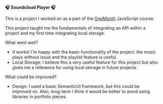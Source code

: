 <p><strong>🎧 Soundcloud Player&nbsp;🎧</strong></p>
<p>This is a project I worked on as a part of the <a href="https://onemonth.com" target="_blank" rel="noopener">OneMonth</a> JavaScript course. </p>
<p>This project taught me the fundamentals of integrating an API within a project and my first time integrating local storage.</p>
<p>What went well?</p>
<ul>
<li>It works! I'm happy with the basic functionality of the project: the music plays without issue and the playlist feature is useful.</li>
<li>Local Storage: I believe this a very useful feature for this project but also gives me a reference for using local storage in future projects.</li>
</ul>
<p>What could be improved?</p>
<ul>
<li>Design: I used a basic SemanticUI framework, but this could be improved on. Also, long-term I think it would be better to avoid using libraries in portfolio pieces.&nbsp;</li>
</ul>
